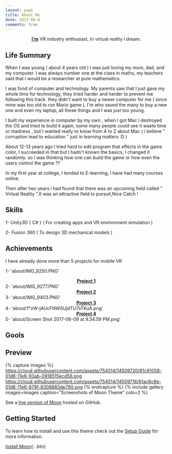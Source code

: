 ```yaml
---
layout: page
title: About Me
date: 2017-06-8
comments: true
---
```

    
<center><a href="http://www.khalidsoliman.me"><b>I'm</b></a> VR industry enthusiast, In virtual reality i dream.</center>

## Life Summary

When I was young ( about 4 years old ) I was just loving my mom, dad, and my computer. I was always number one at the class in maths, my teachers said that I would be a researcher at pure mathematics.

I was fond of computer and technology. My parents saw that I just gave my whole time for technology, they tried harder and harder to prevent me following this track. they didn't want to buy a newer computer for me ( since mine was too old to run Mario game ), I'm who saved the many to buy a new one and even my laptop, all these things and I was just too young. 

I built my experience in computer by my own , when I got Mac I destroyed the OS and tried to build it again, some many people could see it waste time or madness , but I wanted really to know from A to Z about Mac ( i believe " corruption lead to education " just in learning matters :D ) 

About 12-13 years ago I tried hard to edit program that effects in the game color, I succeeded in that but I hadn't known the basics, I changed it randomly. so I was thinking how one can build the game or how even the users control the game ?? 

In my first year at college, I tended to E-learning, I have had many courses online.

Then after two years i had found that there was an upcoming field called " Virtual Reality ".It was an attractive field to pursuit,Nice Catch ! 


## Skills 

1- Unity3D { C# } ( For creating apps and VR environment simulation )

2- Fusion 360 ( To design 3D mechanical models ) 

## Achievements 

I have already done more than 5 projects for mobile VR 

1- 'about/IMG_9250.PNG'
<center><a href="https://github.com/khalidsoliman/Udacity_VR_ND_P1"><b>Project 1</b></a></center>
2- 'about/IMG_9277.PNG'
<center><a href="https://github.com/khalidsoliman/Udacity_VR_ND_P2"><b>Project 2</b></a></center>
3- 'about/IMG_9403.PNG'
<center><a href="https://github.com/khalidsoliman/Udacity_VR_ND_P3"><b>Project 3</b></a></center>
4- 'about/1*zW-jAUcFNWSUjdTU7sTKuA.png'
<center><a href="https://github.com/khalidsoliman/VR_ND_P4"><b>Project 4</b></a></center>
5- 'about/Screen Shot 2017-06-08 at 9.34.59 PM.png'


## Gools



## Preview

{% capture images %}
    https://cloud.githubusercontent.com/assets/754514/14509720/61c61058-01d6-11e6-93ab-0918515ecd56.png
    https://cloud.githubusercontent.com/assets/754514/14509716/61ac6c8e-01d6-11e6-879f-8308883de790.png
{% endcapture %}
{% include gallery images=images caption="Screenshots of Moon Theme" cols=2 %}

See a [live version of Moon](http://taylantatli.github.io/Moon) hosted on GitHub.

## Getting Started

To learn how to install and use this theme check out the [Setup Guide](http://taylantatli.me/Moon/moon-theme/) for more information.
      
[Install Moon](https://github.com/TaylanTatli/Moon){: .btn}
